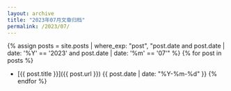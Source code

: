 ```yaml
---
layout: archive
title: "2023年07月文章归档"
permalink: /2023/07/
---
```


{% assign posts = site.posts | where_exp: "post", "post.date and post.date | date: '%Y' == '2023' and post.date | date: '%m' == '07'" %}
{% for post in posts %}
- [{{ post.title }}]({{ post.url }}) <span>{{ post.date | date: "%Y-%m-%d" }}</span>
{% endfor %}

